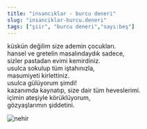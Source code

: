 ```yaml
---
title: "insancıklar - burcu deneri"
slug: "insanciklar-burcu.deneri"
tags: ["şiir", "burcu deneri","sayı:beş"]
---
```


küskün değilim size ademin çocukları.\
hansel ve gretelin masalındaydık sadece,\
sizler pastadan evimi kemirdiniz.\
usulca sokulup tüm iştahınızla,\
masumiyeti kirlettiniz.\
usulca gülüyorum şimdi!\
kazanımda kaynatıp, size dair tüm heveslerimi.\
içimin ateşiyle körüklüyorum,\
gözyaşlarımın şiddetini.



![nehir](/img/5_6.jpg)

